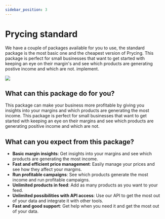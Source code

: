 ```yaml
---
sidebar_position: 3
---
```


# Prycing standard

We have a couple of packages available for you to use, the standard package is the most basic one and the cheapest
version of Prycing.
This package is perfect for small businesses that want to get started with keeping an eye on their margin's and see
which products are generating postive income and which are not.
implement.

![](/img/Standard.png)

## What can this package do for you?

This package can make your business more profitable by giving you insights into your margins and which products are
generating the most income. This package is perfect for small businesses that want to get started with keeping an eye on
their margins and see which products are generating positive income and which are not.

## What can you expect from this package?

- **Basic margin insights**: Get insights into your margins and see which products are generating the most income.
- **Fast and efficient price management**: Easily manage your prices and see how they affect your margins.
- **Run profitable campaigns**: See which products generate the most income and run profitable campaigns.
- **Unlimited products in feed**: Add as many products as you want to your feed.
- **Unlimited possibilities with API access**: Use our API to get the most out of your data and integrate it with other
  tools.
- **Fast and good support**: Get help when you need it and get the most out of your data.
